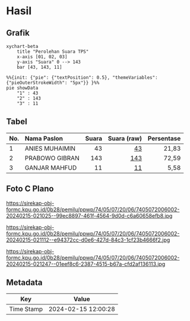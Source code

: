 # Hasil

## Grafik

```mermaid
xychart-beta
    title "Perolehan Suara TPS"
    x-axis [01, 02, 03]
    y-axis "Suara" 0 --> 143
    bar [43, 143, 11]
```

```mermaid
%%{init: {"pie": {"textPosition": 0.5}, "themeVariables": {"pieOuterStrokeWidth": "5px"}} }%%
pie showData
    "1" : 43
    "2" : 143
    "3" : 11
```

## Tabel

| No. | Nama Paslon    | Suara | Suara (raw) | Persentase |
|:--- |:-------------- | -----:| -----------:| ----------:|
| 1   | ANIES MUHAIMIN | 43    | [43][p-1]   | 21,83      |
| 2   | PRABOWO GIBRAN | 143   | [143][p-2]  | 72,59      |
| 3   | GANJAR MAHFUD  | 11    | [11][p-3]   | 5,58       |


[p-1]: https://github.com/gigit-pemilu/pemilu-2024-74-sulawesi-tenggara/blob/main/pilpres/hitung-suara/sub/74-sulawesi-tenggara/sub/05-konawe-selatan/sub/07-konda/sub/2006-lebo-jaya/sub/002-tps/sub/paslon-1.txt
[p-2]: https://github.com/gigit-pemilu/pemilu-2024-74-sulawesi-tenggara/blob/main/pilpres/hitung-suara/sub/74-sulawesi-tenggara/sub/05-konawe-selatan/sub/07-konda/sub/2006-lebo-jaya/sub/002-tps/sub/paslon-2.txt
[p-3]: https://github.com/gigit-pemilu/pemilu-2024-74-sulawesi-tenggara/blob/main/pilpres/hitung-suara/sub/74-sulawesi-tenggara/sub/05-konawe-selatan/sub/07-konda/sub/2006-lebo-jaya/sub/002-tps/sub/paslon-3.txt

## Foto C Plano

https://sirekap-obj-formc.kpu.go.id/0b28/pemilu/ppwp/74/05/07/20/06/7405072006002-20240215-021025--99ec8897-461f-4564-9d0d-c6a60658efb8.jpg

https://sirekap-obj-formc.kpu.go.id/0b28/pemilu/ppwp/74/05/07/20/06/7405072006002-20240215-021112--e94372cc-d0e6-427d-84c3-1cf23b4666f2.jpg

https://sirekap-obj-formc.kpu.go.id/0b28/pemilu/ppwp/74/05/07/20/06/7405072006002-20240215-021247--01eef8c6-2387-4515-b67a-cfd2af136113.jpg


## Metadata

| Key        | Value               |
| ---------- | ------------------- |
| Time Stamp | 2024-02-15 12:00:28 |



